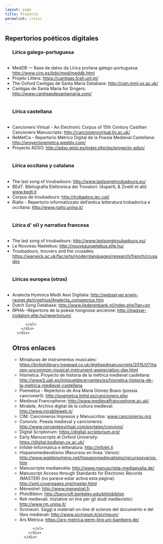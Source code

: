 ```yaml
---
layout: page
title: Proyecto
permalink: /reis/
---
```

	  
## Repertorios poéticos digitales

<div class="container mx-auto px-2 py-2">
        <div class="py-2 mb-2 prose">
          <ul>

<h3>Lírica galego-portuguesa</h3>
<br/>
<li>MedDB — Base de datos da Lírica profana galego-portuguesa: <a href="http://www.cirp.es/bdo/med/meddb.html" target="_blank">http://www.cirp.es/bdo/med/meddb.html</a></li>	
<li>Projeto Littera: <a href="https://cantigas.fcsh.unl.pt/" target="_blank">https://cantigas.fcsh.unl.pt/</a></li>	    
<li>The Oxford Cantigas de Santa Maria Database: <a href="http://csm.mml.ox.ac.uk/" target="_blank">http://csm.mml.ox.ac.uk/</a></li>
<li>Cantigas de Santa Maria for Singers: <a href="http://www.cantigasdesantamaria.com/" target="_blank">http://www.cantigasdesantamaria.com/</a></li>


<br/>
<h3>Lírica castellana</h3>
<br/>
<li>Cancionero Virtual - An Electronic Corpus of 15th Century Castilian Cancionero Manuscripts: <a href="http://cancionerovirtual.liv.ac.uk/" target="_blank">http://cancionerovirtual.liv.ac.uk/</a></li>
<li>ReMetCa – Repertorio Métrico Digital de la Poesía Medieval Castellana: <a href="http://proyectoremetca.weebly.com/index.html" target="_blank">http://proyectoremetca.weebly.com/</a></li>
<li>Proyecto ADSO: <a href="http://adso.gplsi.es/index.php/es/proyecto-adso/" target="_blank">http://adso.gplsi.es/index.php/es/proyecto-adso/</a></li>
  


<br/>
<h3>Lírica occitana y catalana</h3>
<br/>
<li>The last song of troubadours: <a href="http://www.lastsongtroubadours.eu/" target="_blank">http://www.lastsongtroubadours.eu/</a></li>
<li>BEdT. Bibliografia Elettronica dei Trovatori: (Asperti, & Zinelli et alii) <a href="http://bedt.it" target="_blank">www.bedt.it</a></li>
<li>Corpus de troubadours: <a href="http://trobadors.iec.cat/" target="_blank">http://trobadors.iec.cat/</a></li>
<li>Rialto - Repertorio informatizzato dell’antica letteratura trobadorica e occitana: <a href="http://www.rialto.unina.it/" target="_blank">http://www.rialto.unina.it/</a></li>



<br/>
<h3>Lírica d' oïl y narrativa francesa</h3>
<br/>
<li>The last song of troubadours: <a href="http://www.lastsongtroubadours.eu/" target="_blank">http://www.lastsongtroubadours.eu/</a></li>
<li>Le Nouveau Naetebus: <a href="http://nouveaunaetebus.elte.hu/" target="_blank">http://nouveaunaetebus.elte.hu/</a></li>
<li>Troubadours, trouvers and the crusades: <a href="https://warwick.ac.uk/fac/arts/modernlanguages/research/french/crusades" target="_blank">https://warwick.ac.uk/fac/arts/modernlanguages/research/french/crusades</a></li>


<br/>
<h3>Líricas europea (otras)</h3>
<br/>
<li>Analecta Hymnica Medii Aevi Digitalia: <a href="http://webserver.erwin-rauner.de/crophius/Analecta_conspectus.htm" target="_blank">http://webserver.erwin-rauner.de/crophius/Analecta_conspectus.htm</a></li>
<li>Dutch Song Database: <a href="http://www.liederenbank.nl/index.php?lan=en" target="_blank">http://www.liederenbank.nl/index.php?lan=en</a></li>
<li>RPHA--Répertoire de la poésie hongroise ancienne: <a href="http://magyar-irodalom.elte.hu/repertorium/" target="_blank">http://magyar-irodalom.elte.hu/repertorium/</a></li> 

          </ul>
        </div>
      </div>	 
	  
  
## Otros enlaces

<div class="container mx-auto px-2 py-2">
        <div class="py-2 mb-2 prose">
          <ul>

<li>Miniaturas de instrumentos musicales: <a href="https://britishlibrary.typepad.co.uk/digitisedmanuscripts/2015/07/happy-uncommon-musical-instrument-appreciation-day.html" target="_blank">https://britishlibrary.typepad.co.uk/digitisedmanuscripts/2015/07/happy-uncommon-musical-instrument-appreciation-day.html</a></li>
<li>Hismetca. Proyecto de historia de la métrica medieval castellana: <a href="http://www3.uah.es/iimigueldecervantes/es/hismetca-historia-de-la-metrica-medieval-castellana" target="_blank">http://www3.uah.es/iimigueldecervantes/es/hismetca-historia-de-la-metrica-medieval-castellana</a></li>	
<li>Poemetca - Repertorio de Ana María Gómez Bravo (poesía cancioneril): <a href="http://poemetca.linhd.es/cancionero.php" target="_blank">http://poemetca.linhd.es/cancionero.php</a></li>	
<li>Medieval Francophone: <a href="http://www.medievalfrancophone.ac.uk/" target="_blank">http://www.medievalfrancophone.ac.uk/</a></li>	
<li>Mirabile, Archivo digital de la cultura medieval: <a href="http://www.mirabileweb.it/" target="_blank">http://www.mirabileweb.it/</a></li>
<li>CIM. Cancioneros Impresos y Manuscritos: <a href="http://www.cancioneros.org" target="_blank">www.cancioneros.org</a></li>
<li>Convivio. Poesía medieval y cancioneros: <a href="http://www.cervantesvirtual.com/portales/convivio/" target="_blank">http://www.cervantesvirtual.com/portales/convivio/</a></li> 
<li>Digital Scriptorium: <a href="https://digital-scriptorium.org/" target="_blank">https://digital-scriptorium.org/</a></li> 
<li>Early Manuscripts at Oxford University: <a href="https://digital.bodleian.ox.ac.uk/" target="_blank">https://digital.bodleian.ox.ac.uk/</a></li> 
<li>Infolet-Informatica e letteratura: <a href="http://infolet.it" target="_blank">http://infolet.it</a></li> 
<li>Hispanomedievalismo (Recursos en línea: Varios): <a href="http://www.waldemoheno.net/hispanomedievalismo/recursosvarios.htm" target="_blank">http://www.waldemoheno.net/hispanomedievalismo/recursosvarios.htm</a></li> 
<li>Manuscripta mediaevalia: <a href="http://www.manuscripta-mediaevalia.de/#|4" target="_blank">http://www.manuscripta-mediaevalia.de/</a></li> 
<li>Manuscript Access through Standards for Electronic Records (MASTER) (no parece estar activa esta página): <a href="http://xml.coverpages.org/master.html" target="_blank">http://xml.coverpages.org/master.html</a></li> 
<li>Ménestrel: <a href="http://www.menestrel.fr" target="_blank">http://www.menestrel.fr</a></li>  
<li>PhiloBiblon: <a href="http://bancroft.berkeley.edu/philobiblon" target="_blank">http://bancroft.berkeley.edu/philobiblon</a></li>
<li>Reti medievali. Iniziative on line per gli studi medievistici: <a href="http://www.rm.unina.it/" target="_blank">http://www.rm.unina.it/</a></li>
<li>Scrineum. Saggi e materiali on-line di scienze del documento e del libro medievali: <a href="http://www.scrineum.it/scrineum/" target="_blank">http://www.scrineum.it/scrineum/</a></li>
<li>Ars Metrica: <a href="https://ars-metrica.germ-ling.uni-bamberg.de/" target="_blank">https://ars-metrica.germ-ling.uni-bamberg.de/</a></li>


          </ul>
        </div>
      </div>
	 